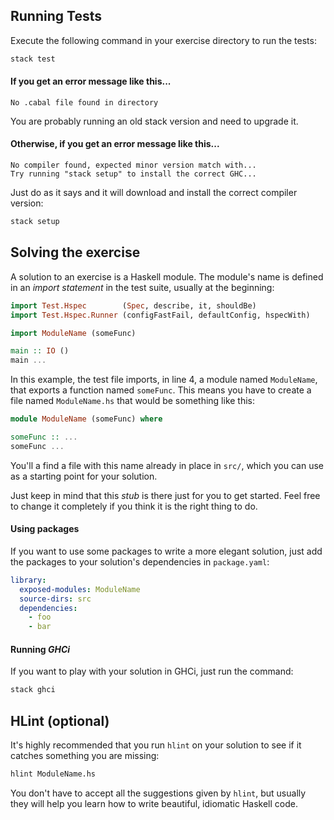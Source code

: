 
## Running Tests

Execute the following command in your exercise directory to run the tests:

```bash
stack test
```

#### If you get an error message like this...

```
No .cabal file found in directory
```

You are probably running an old stack version and need
to upgrade it.

#### Otherwise, if you get an error message like this...

```
No compiler found, expected minor version match with...
Try running "stack setup" to install the correct GHC...
```

Just do as it says and it will download and install
the correct compiler version:

```bash
stack setup
```

## Solving the exercise

A solution to an exercise is a Haskell module. The module's name is defined
in an *import statement* in the test suite, usually at the beginning:

```haskell
import Test.Hspec        (Spec, describe, it, shouldBe)
import Test.Hspec.Runner (configFastFail, defaultConfig, hspecWith)

import ModuleName (someFunc)

main :: IO ()
main ...
```

In this example, the test file imports, in line 4, a module named
`ModuleName`, that exports a function named `someFunc`. This means you have
to create a file named `ModuleName.hs` that would be something like this:

```haskell
module ModuleName (someFunc) where

someFunc :: ...
someFunc ...
```

You'll a find a file with this name already in place in `src/`,
which you can use as a starting point for your solution.

Just keep in mind that this *stub* is there just for you to get started.
Feel free to change it completely if you think it is the right thing to do.

#### Using packages

If you want to use some packages to write a more elegant solution, just
add the packages to your solution's dependencies in `package.yaml`:

```yaml
library:
  exposed-modules: ModuleName
  source-dirs: src
  dependencies:
    - foo
    - bar
```

#### Running *GHCi*

If you want to play with your solution in GHCi, just run the command:

```bash
stack ghci
```

## HLint (optional)

It's highly recommended that you run `hlint` on your solution to see if it
catches something you are missing:

```bash
hlint ModuleName.hs
```

You don't have to accept all the suggestions given by `hlint`, but usually
they will help you learn how to write beautiful, idiomatic Haskell code.
